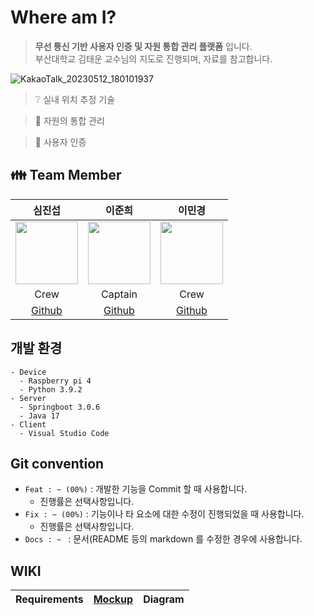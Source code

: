 # Where am I?
> __무선 통신 기반 사용자 인증 및 자원 통합 관리 플랫폼__ 입니다.  
> 부산대학교 김태운 교수님의 지도로 진행되며, 자료를 참고합니다.  

![KakaoTalk_20230512_180101937](https://github.com/Jinseop-Sim/Graduation-Project/assets/71700079/5c71b66f-d2f5-4225-ad3c-a44a89c61fdd)  

> :grey_question: 실내 위치 추정 기술  

> :wrench: 자원의 통합 관리  

> :closed_lock_with_key: 사용자 인증  

## :family: Team Member
<div align="center">

|심진섭|이준희|이민경|
|:-:|:-:|:-:|
|<img src="https://avatars.githubusercontent.com/u/71700079?s=400&u=9e9338f1a22b811003f826b00c9b797a01aea381&v=4" width="100" height="100">|<img src="https://avatars.githubusercontent.com/u/80378041?v=4" width="100" height="100">|<img src="https://avatars.githubusercontent.com/u/48466069?v=4" width="100" height="100">|
|Crew|Captain|Crew|
|[Github](https://github.com/Jinseop-Sim)|[Github](https://github.com/Jun2-Lee)|[Github](https://github.com/leemingyeong)|

</div>

## 개발 환경
```
- Device
  - Raspberry pi 4
  - Python 3.9.2
- Server
  - Springboot 3.0.6
  - Java 17
- Client
  - Visual Studio Code
```
## Git convention
- ```Feat : ~ (00%)``` : 개발한 기능을 Commit 할 때 사용합니다.
   - 진행률은 선택사항입니다.
- ```Fix : ~ (00%)``` : 기능이나 타 요소에 대한 수정이 진행되었을 때 사용합니다.
   - 진행률은 선택사항입니다.
- ```Docs : ~ ``` : 문서(README 등의 markdown 를 수정한 경우에 사용합니다.  

## WIKI
|Requirements|[Mockup](https://www.figma.com/file/4CnoFLbvaSCYSmbVMEI4f2/Junsimeee?type=design&node-id=1-7&t=aY69yVJI99IghsRi-0)|Diagram|
|:-:|:-:|:-:|
